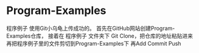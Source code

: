 # Program-Examples
程序例子
使用Git小乌龟上传成功的。
首先在GitHub网站创建Program-Examples仓库，
接着在 程序例子 文件夹下 Git Clone，把仓库的地址粘贴进来
再把程序例子里的文件剪切到Program-Examples下
再Add Commit Push
